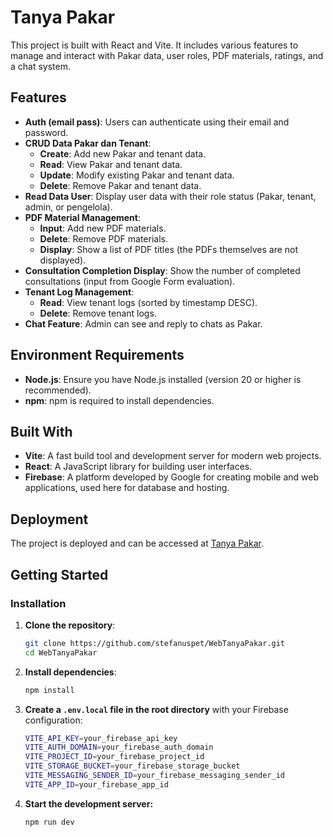 # Tanya Pakar

This project is built with React and Vite. It includes various features to manage and interact with Pakar data, user roles, PDF materials, ratings, and a chat system.

## Features

- **Auth (email pass)**: Users can authenticate using their email and password.
- **CRUD Data Pakar dan Tenant**:
  - **Create**: Add new Pakar and tenant data.
  - **Read**: View Pakar and tenant data.
  - **Update**: Modify existing Pakar and tenant data.
  - **Delete**: Remove Pakar and tenant data.
- **Read Data User**: Display user data with their role status (Pakar, tenant, admin, or pengelola).
- **PDF Material Management**:
  - **Input**: Add new PDF materials.
  - **Delete**: Remove PDF materials.
  - **Display**: Show a list of PDF titles (the PDFs themselves are not displayed).
- **Consultation Completion Display**: Show the number of completed consultations (input from Google Form evaluation).
- **Tenant Log Management**:
  - **Read**: View tenant logs (sorted by timestamp DESC).
  - **Delete**: Remove tenant logs.
- **Chat Feature**: Admin can see and reply to chats as Pakar.

## Environment Requirements

- **Node.js**: Ensure you have Node.js installed (version 20 or higher is recommended).
- **npm**: npm is required to install dependencies.

## Built With

- **Vite**: A fast build tool and development server for modern web projects.
- **React**: A JavaScript library for building user interfaces.
- **Firebase**: A platform developed by Google for creating mobile and web applications, used here for database and hosting.

## Deployment

The project is deployed and can be accessed at [Tanya Pakar](https://tanyapakar-c08ad.web.app/).

## Getting Started
### Installation

1. **Clone the repository**:
   ```bash
   git clone https://github.com/stefanuspet/WebTanyaPakar.git
   cd WebTanyaPakar
   ```
2. **Install dependencies**:
   ```bash
   npm install
   ```
3. **Create a `.env.local` file in the root directory** with your Firebase configuration:
   ```bash
   VITE_API_KEY=your_firebase_api_key
   VITE_AUTH_DOMAIN=your_firebase_auth_domain
   VITE_PROJECT_ID=your_firebase_project_id
   VITE_STORAGE_BUCKET=your_firebase_storage_bucket
   VITE_MESSAGING_SENDER_ID=your_firebase_messaging_sender_id
   VITE_APP_ID=your_firebase_app_id
   ```
4. **Start the development server:**
   ```bash
   npm run dev
   ```

